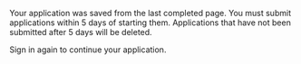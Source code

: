 Your application was saved from the last completed page.  You must submit applications within 5 days of starting them. Applications that have not been submitted after 5 days will be deleted.

Sign in again to continue your application.
